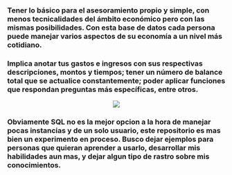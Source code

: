 ### Tener lo básico para el asesoramiento propio y simple, con menos tecnicalidades del ámbito económico pero con las mismas posibilidades. Con esta base de datos cada persona puede manejar varios aspectos de su economía a un nivel más cotidiano. 

### Implica anotar tus gastos e ingresos con sus respectivas descripciones, montos y tiempos; tener un número de balance total que se actualice constantemente; poder aplicar funciones que respondan preguntas más específicas, entre otros.

<p align="center">
<img src="[![fc987bbed56081655bcccf204941df40](https://github.com/user-attachments/assets/1ae56c0c-7f40-40c9-a135-0fe7f087fe18)](https://www.google.com/url?sa=i&url=https%3A%2F%2Fwww.pinterest.com%2Fpin%2F434808539014350297%2F&psig=AOvVaw08O4IBpTojQMEL2S1GwSIs&ust=1723069543791000&source=images&cd=vfe&opi=89978449&ved=0CBAQjRxqFwoTCKihkrO04YcDFQAAAAAdAAAAABAE)"/>
</p>

### Obviamente SQL no es la mejor opcion a la hora de manejar pocas instancias y de un solo usuario, este repositorio es mas bien un **experimento** en proceso. Busco dejar ejemplos para personas que quieran aprender a usarlo, desarrollar mis habilidades aun mas, y dejar algun tipo de rastro sobre mis conocimientos.


